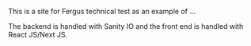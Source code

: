 This is a site for Fergus technical test as an example of ...

The backend is handled with Sanity IO and the front end is handled with React JS/Next JS.